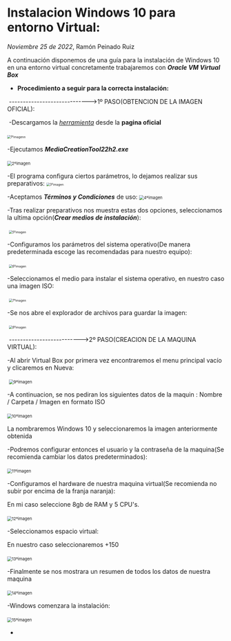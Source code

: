 # Instalacion Windows 10 para entorno Virtual:
*Noviembre 25 de 2022*, Ramón Peinado Ruiz



A continuación disponemos de una guía para la instalación de Windows 10 en una entorno virtual concretamente trabajaremos con ***Oracle VM Virtual Box***


- **Procedimiento a seguir para la correcta instalación:**

​	----------------------------->1º PASO(OBTENCION DE LA IMAGEN OFICIAL):

​	-Descargamos la *[herramienta](https://www.microsoft.com/es-es/software-download/windows10)* desde la **pagina oficial**

​	<img src="/img/1ºimagenn.png" alt="1ºimagenn" style="zoom:50%;" />

-Ejecutamos ***MediaCreationTool22h2.exe***

​	<img src="/img/2ºimagen.png" alt="2ºimagen" style="zoom: 67%;" />

-El programa configura ciertos parámetros, lo dejamos realizar sus preparativos:
	<img src="/img/3ºimagen.png" alt="3ºimagen" style="zoom: 50%;" />

-Aceptamos ***Términos y Condiciones*** de uso:
	<img src="/img/4ºimagen.png" alt="4ºimagen" style="zoom: 67%;" />

-Tras realizar preparativos nos muestra estas dos opciones, seleccionamos la ultima opción(***Crear medios de instalación***):

​	<img src="/img/5ºimagen.png" alt="5ºimagen" style="zoom:50%;" />

-Configuramos los parámetros del sistema operativo(De manera predeterminada escoge las recomendadas para nuestro equipo):

​	<img src="/img/6ºimagen.png" alt="6ºimagen" style="zoom:50%;" />

-Seleccionamos el medio para instalar el sistema operativo, en nuestro caso una imagen ISO:

​	<img src="/img/7ºimagen.png" alt="7ºimagen" style="zoom:50%;" />

-Se nos abre el explorador de archivos para guardar la imagen:

​	<img src="/img/8ºimagen.png" alt="8ºimagen" style="zoom:50%;" />



​	-------------------------->2º PASO(CREACION DE LA MAQUINA VIRTUAL):

-Al abrir Virtual Box por primera vez encontraremos el menu principal vacío y clicaremos en Nueva:

​	<img src="/img/9ºimagen.png" alt="9ºimagen" style="zoom:67%;" />

-A continuacion, se nos pediran los siguientes datos de la maquin :
Nombre / Carpeta / Imagen en formato ISO

​	<img src="/img/10ºimagen.png" alt="10ºimagen" style="zoom:67%;" />

La nombraremos Windows 10 y seleccionaremos la imagen anteriormente obtenida


-Podremos configurar entonces el usuario y la contraseña de la maquina(Se recomienda cambiar los datos predeterminados):

​	<img src="/img/11ºimagen.png" alt="11ºimagen" style="zoom:67%;" />

-Configuramos el hardware de nuestra maquina virtual(Se recomienda no subir por encima de la franja naranja):

En mi caso seleccione 8gb de RAM y 5 CPU's.

​	<img src="/img/12ºimagen.png" alt="12ºimagen" style="zoom:67%;" />

-Seleccionamos espacio virtual:

En nuestro caso seleccionaremos +150

​	<img src="/img/13ºimagen.png" alt="13ºimagen" style="zoom:67%;" />

-Finalmente se nos mostrara un resumen de todos los datos de nuestra maquina

​	<img src="/img/14ºimagen.png" alt="14ºimagen" style="zoom:67%;" />



-Windows comenzara la instalación:

​	<img src="/img/imag/15ºimagen.png" alt="15ºimagen" style="zoom:67%;" />

-







